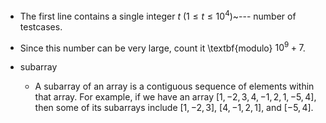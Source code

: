 - The first line contains a single integer $t$ ($1 \le t \le 10^4$)~--- number of testcases.

- Since this number can be very large, count it \textbf{modulo} $10^9 + 7$.

- subarray
    - A subarray of an array is a contiguous sequence of elements within that array. For example, if we have an array $[1, -2, 3, 4, -1, 2, 1, -5, 4]$, then some of its subarrays include $[1, -2, 3]$, $[4, -1, 2, 1]$, and $[-5, 4]$.
